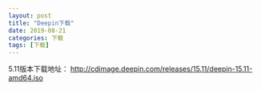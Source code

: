 ```yaml
---
layout: post
title: "Deepin下载"
date: 2019-08-21
categories: 下载
tags: [下载]
---
```




5.11版本下载地址： http://cdimage.deepin.com/releases/15.11/deepin-15.11-amd64.iso
